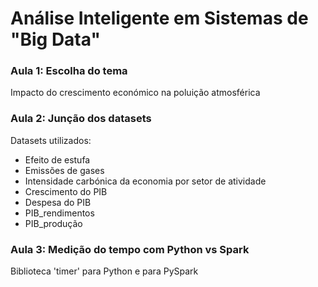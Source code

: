 # Análise Inteligente em Sistemas de "Big Data"

### Aula 1: Escolha do tema
Impacto do crescimento económico na poluição atmosférica
  
### Aula 2: Junção dos datasets
Datasets utilizados:
- Efeito de estufa
- Emissões de gases
- Intensidade carbónica da economia por setor de atividade
- Crescimento do PIB
- Despesa do PIB
- PIB_rendimentos
- PIB_produção

### Aula 3: Medição do tempo com Python vs Spark

Biblioteca 'timer' para Python e para PySpark